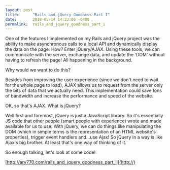 ```yaml
---
layout: post
title:      "Rails and jQuery Goodness Part I"
date:       2018-05-14 14:23:06 -0400
permalink:  rails_and_jquery_goodness_part_i
---
```



One of the features I implemented on my Rails and jQuery project was the ability to make asynchronous calls to a local API and dynamically display the data on the page. How? Enter jQuery/AJAX. Using these tools, we can communicate with the server, exchange data, and update the 'DOM' without having to refresh the page! All happening in the background.

Why would we want to do this?

Besides from improving the user experience (since we don't need to wait for the whole page to load), AJAX allows us to request from the server only the bits of data that we actually need. This implementation could save tons of bandwidth and increase the performance and speed of the website. 

OK, so that's AJAX. What is jQuery?

Well first and foremost, jQuery is just a JavaScript library. So it's essentially JS code that other people (smart people with experience) wrote and made available for us to use. With jQuery, we can do things like manipulating the DOM (which in simple terms is the representation of an HTML website's properties), trigger event handlers and...use Ajax! So jQuery in a way is like Ajax's big brother. At least that's one way of thinking of it.

So enough talking, let's look at some code!

[http://ary770.com/rails_and_jquery_goodness_part_ii](http://)

